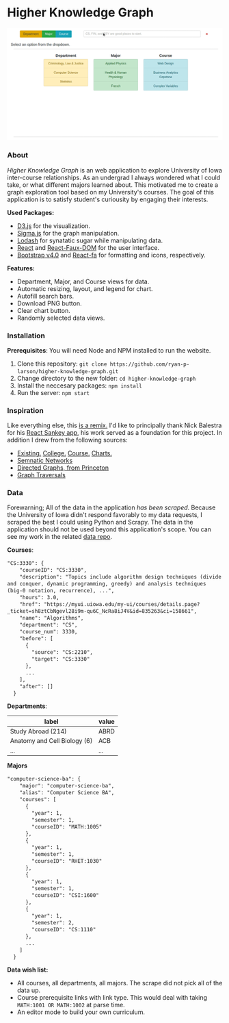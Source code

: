 # Higher Knowledge Graph

![Screenplay of application interaction.](media/splash.gif)

### About

*Higher Knowledge Graph* is an web application to explore University of Iowa inter-course relationships. As an undergrad I always wondered what I could take, or what different majors learned about. This motivated me to create a graph exploration tool based on my University's courses. The goal of this application is to satisfy student's curiousity by engaging their interests. 

**Used Packages:**
- [D3.js](https://github.com/d3/d3) for the visualization.
- [Sigma.js](https://github.com/jacomyal/sigma.js/) for the graph manipulation.
- [Lodash](https://github.com/lodash/lodash) for synatatic sugar while manipulating data.
- [React](https://reactjs.org/) and [React-Faux-DOM](https://github.com/Olical/react-faux-dom) for the user interface.
- [Bootstrap v4.0](https://getbootstrap.com) and [React-fa](https://github.com/andreypopp/react-fa) for formatting and icons, respectively. 

**Features:**
- Department, Major, and Course views for data.
- Automatic resizing, layout, and legend for chart.
- Autofill search bars.
- Download PNG button.
- Clear chart button.
- Randomly selected data views.

### Installation

**Prerequisites**: You will need Node and NPM installed to run the website.

1. Clone this repository: `git clone https://github.com/ryan-p-larson/higher-knowledge-graph.git`
2. Change directory to the new folder: `cd higher-knowledge-graph` 
3. Install the neccesary packages: `npm install`
4. Run the server: `npm start`

### Inspiration

Like everything else, this [is a remix.](http://www.everythingisaremix.info/) I'd like to principally thank Nick Balestra for his [React Sankey app](https://github.com/nickbalestra/sankey), his work served as a foundation for this project. In addition I drew from the following sources:
- [Existing.](media/pacific-university-mathematics-chart.JPG) [College.](media/cornell-university-compsci-chart.JPG) [Course.](media/georgefox-engineering-chart.JPG) [Charts.](media/nmt-compsci-chart.JPG)
- [Semnatic Networks](https://en.wikipedia.org/wiki/Semantic_network)
- [Directed Graphs, from Princeton](http://algs4.cs.princeton.edu/42digraph/)
- [Graph Traversals](https://en.wikipedia.org/wiki/Graph_traversal)

### Data

Forewarning; All of the data in the application *has been scraped*. Because the University of Iowa didn't respond favorably to my data requests, I scraped the best I could using Python and Scrapy.  The data in the application should not be used beyond this application's scope. You can see my work in the related [data repo](https://github.com/ryan-p-larson/hackathon).

**Courses**:
```
"CS:3330": {
    "courseID": "CS:3330",
    "description": "Topics include algorithm design techniques (divide and conquer, dynamic programming, greedy) and analysis techniques (big-0 notation, recurrence), ...",
    "hours": 3.0,
    "href": "https://myui.uiowa.edu/my-ui/courses/details.page?_ticket=sh8ztCbNgevl28i9m-qu6C_NcRa8iJ4V&id=835263&ci=158661",
    "name": "Algorithms",
    "department": "CS",
    "course_num": 3330,
    "before": [
      {
        "source": "CS:2210",
        "target": "CS:3330"
      },
      ...
    ],
    "after": []
  }
  ```

**Departments**:

| label | value |
|---|---|
| Study Abroad (214) | ABRD |
| Anatomy and Cell Biology (6) | ACB |
| ... | ... |

**Majors**
```
"computer-science-ba": {
    "major": "computer-science-ba",
    "alias": "Computer Science BA",
    "courses": [
      {
        "year": 1,
        "semester": 1,
        "courseID": "MATH:1005"
      },
      {
        "year": 1,
        "semester": 1,
        "courseID": "RHET:1030"
      },
      {
        "year": 1,
        "semester": 1,
        "courseID": "CSI:1600"
      },
      {
        "year": 1,
        "semester": 2,
        "courseID": "CS:1110"
      },
      ...
    ]
  }
```

**Data wish list:**
- All courses, all departments, all majors. The scrape did not pick all of the data up.
- Course prerequisite links with link type. This would deal with taking `MATH:1001 OR MATH:1002` at parse time.
- An editor mode to build your own curriculum. 
